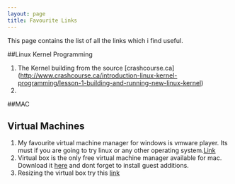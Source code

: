 ```yaml
---
layout: page
title: Favourite Links
---
```

This page contains the list of all the links which i find useful.

##Linux Kernel Programming

1. The Kernel building from the source [crashcourse.ca] (http://www.crashcourse.ca/introduction-linux-kernel-programming/lesson-1-building-and-running-new-linux-kernel) 
2. 

##MAC


## Virtual Machines

1. My favourite virtual machine manager for windows is vmware player. Its must if you are going to try linux or any other operating system.[Link](http://www.vmware.com/products/player)
2. Virtual box is the only free virtual machine manager available for mac. Download it [here](https://www.virtualbox.org/) and dont forget to install guest additions. 
3. Resizing the virtual box try this [link](http://trivialproof.blogspot.ca/2011/01/resizing-virtualbox-virtual-hard-disk.html)
